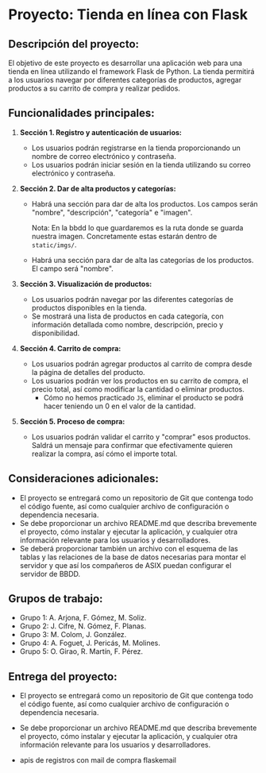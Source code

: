 # Proyecto: Tienda en línea con Flask

## Descripción del proyecto:

El objetivo de este proyecto es desarrollar una aplicación web para una tienda en línea utilizando el framework Flask de Python. La tienda permitirá a los usuarios navegar por diferentes categorías de productos, agregar productos a su carrito de compra y realizar pedidos.

## Funcionalidades principales:

1. **Sección 1. Registro y autenticación de usuarios:**
   - Los usuarios podrán registrarse en la tienda proporcionando un nombre de correo electrónico y contraseña.
   - Los usuarios podrán iniciar sesión en la tienda utilizando su correo electrónico y contraseña.

2. **Sección 2. Dar de alta productos y categorías:**
   - Habrá una sección para dar de alta los productos. Los campos serán "nombre", "descripción", "categoría" e "imagen".

      Nota: En la bbdd lo que guardaremos es la ruta donde se guarda nuestra imagen. Concretamente estas estarán dentro de `static/imgs/`.

   - Habrá una sección para dar de alta las categorías de los productos. El campo será "nombre". 

3. **Sección 3. Visualización de productos:**
   - Los usuarios podrán navegar por las diferentes categorías de productos disponibles en la tienda.
   - Se mostrará una lista de productos en cada categoría, con información detallada como nombre, descripción, precio y disponibilidad.

4. **Sección 4. Carrito de compra:**
   - Los usuarios podrán agregar productos al carrito de compra desde la página de detalles del producto.
   - Los usuarios podrán ver los productos en su carrito de compra, el precio total, así como modificar la cantidad o eliminar productos.
      - Cómo no hemos practicado `JS`, eliminar el producto se podrá hacer teniendo un 0 en el valor de la cantidad.

5. **Sección 5. Proceso de compra:**
   - Los usuarios podrán validar el carrito y "comprar" esos productos. Saldrá un mensaje para confirmar que efectivamente quieren realizar la compra, así cómo el importe total.

## Consideraciones adicionales:

- El proyecto se entregará como un repositorio de Git que contenga todo el código fuente, así como cualquier archivo de configuración o dependencia necesaria.
- Se debe proporcionar un archivo README.md que describa brevemente el proyecto, cómo instalar y ejecutar la aplicación, y cualquier otra información relevante para los usuarios y desarrolladores.
- Se deberá proporcionar también un archivo con el esquema de las tablas y las relaciones de la base de datos necesarias para montar el servidor y que así los compañeros de ASIX puedan configurar el servidor de BBDD.

## Grupos de trabajo:

- Grupo 1: A. Arjona, F. Gómez, M. Soliz.
- Grupo 2: J. Cifre, N. Gómez, F. Planas.
- Grupo 3: M. Colom, J. González.
- Grupo 4: A. Foguet, J. Pericás, M. Molines.
- Grupo 5: O. Girao, R. Martín, F. Pérez.

## Entrega del proyecto:

- El proyecto se entregará como un repositorio de Git que contenga todo el código fuente, así como cualquier archivo de configuración o dependencia necesaria.
- Se debe proporcionar un archivo README.md que describa brevemente el proyecto, cómo instalar y ejecutar la aplicación, y cualquier otra información relevante para los usuarios y desarrolladores.

- apis de registros con mail de compra flaskemail